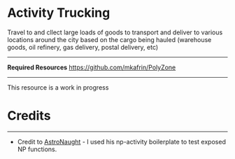 # Activity Trucking

Travel to and cllect large loads of goods to transport and deliver to various locations around the city based on the cargo being hauled (warehouse goods, oil refinery, gas delivery, postal delivery, etc)

---

**Required Resources**
https://github.com/mkafrin/PolyZone

---

This resource is a work in progress

# Credits
---
* Credit to [AstroNaught](https://github.com/cobya) - I used his np-activity boilerplate to test exposed NP functions.